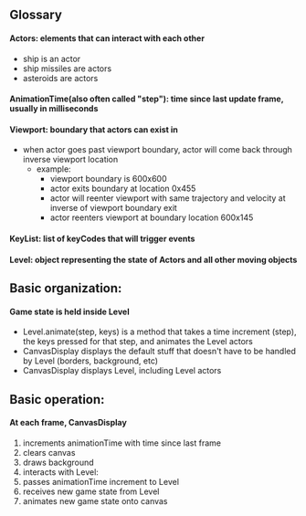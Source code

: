 ## Glossary
#### Actors: elements that can interact with each other
* ship is an actor
* ship missiles are actors
* asteroids are actors
#### AnimationTime(also often called "step"): time since last update frame, usually in milliseconds
#### Viewport: boundary that actors can exist in
* when actor goes past viewport boundary, actor will come back through inverse viewport location
  * example: 
    * viewport boundary is 600x600
    * actor exits boundary at location 0x455
    * actor will reenter viewport with same trajectory and velocity at inverse of viewport boundary exit
    * actor reenters viewport at boundary location 600x145
#### KeyList: list of keyCodes that will trigger events
#### Level: object representing the state of Actors and all other moving objects

## Basic organization:
#### Game state is held inside Level
* Level.animate(step, keys) is a method that takes a time increment (step), the keys pressed for that step, and animates the Level actors 
* CanvasDisplay displays the default stuff that doesn't have to be handled by Level (borders, background, etc)
* CanvasDisplay displays Level, including Level actors

## Basic operation:		
#### At each frame, CanvasDisplay
1. increments animationTime with time since last frame
2. clears canvas
3. draws background
4. interacts with Level:
  1. passes animationTime increment to Level
  2. receives new game state from Level
  3. animates new game state onto canvas